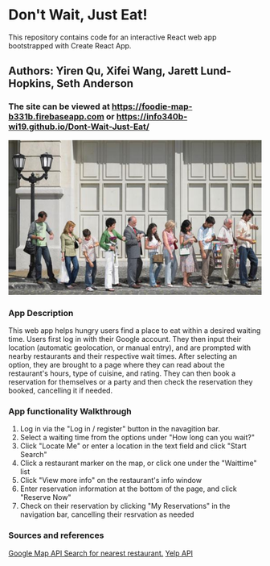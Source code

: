 # Don't Wait, Just Eat!

This repository contains code for an interactive React web app bootstrapped with Create React App. 

## Authors: Yiren Qu, Xifei Wang, Jarett Lund-Hopkins, Seth Anderson

### The site can be viewed at <https://foodie-map-b331b.firebaseapp.com> or <https://info340b-wi19.github.io/Dont-Wait-Just-Eat/>

![](./src/img/waiting.jpg)
        
### App Description

This web app helps hungry users find a place to eat within a desired waiting time. Users first log in with their Google account. They then input their location (automatic geolocation, or manual entry), and are prompted with nearby restaurants and their respective wait times. After selecting an option, they are brought to a page where they can read about the restaurant's hours, type of cuisine, and rating. They can then book a reservation for themselves or a party and then check the reservation they booked, cancelling it if needed.

### App functionality Walkthrough
1. Log in via the "Log in / register" button in the navagition bar.
2. Select a waiting time from the options under "How long can you wait?"
3. Click "Locate Me" or enter a location in the text field and click "Start Search"
4. Click a restaurant marker on the map, or click one under the "Waittime" list
5. Click "View more info" on the restaurant's info window
6. Enter reservation information at the bottom of the page, and click "Reserve Now"
7. Check on their reservation by clicking "My Reservations" in the navigation bar, cancelling their resrvation as needed


### Sources and references
[Google Map API Search for nearest restaurant.]("https://developers.google.com/places/web-service/search#PlaceSearchRequests)
[Yelp API]("https://www.yelp.com/developers/documentation/v3/get_started")

